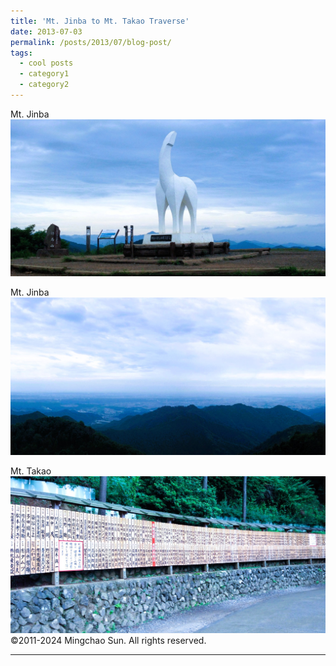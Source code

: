 ```yaml
---
title: 'Mt. Jinba to Mt. Takao Traverse'
date: 2013-07-03
permalink: /posts/2013/07/blog-post/
tags:
  - cool posts
  - category1
  - category2
---
```


Mt. Jinba<br/><img src='/images/2013070301.JPG'><br/>

Mt. Jinba<br/><img src='/images/2013070302.JPG'><br/>

Mt. Takao<br/><img src='/images/2013070303.JPG'><br/>
©2011-2024 Mingchao Sun. All rights reserved.

------
